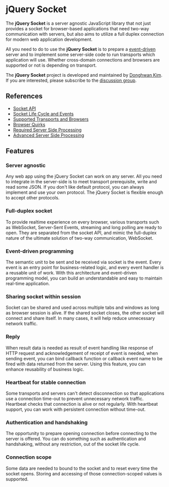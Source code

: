 # jQuery Socket
The **jQuery Socket** is a server agnostic JavaScript library that not just provides a socket for browser-based applications that need two-way communication with servers, but also aims to utilize a full duplex connection for modern web application development.

All you need to do to use the **jQuery Socket** is to prepare a [event-driven](http://daverecycles.com/post/3104767110/explain-event-driven-web-servers-to-your-grandma) server and to implement some server-side code to run transports which application will use. Whether cross-domain connections and browsers are supported or not is depending on transport.

The **jQuery Socket** project is developed and maintained by [Donghwan Kim](http://twitter.com/flowersits). If you are interested, please subscribe to the [discussion group](https://groups.google.com/d/forum/jquery-socket).

## References
* [Socket API](https://github.com/flowersinthesand/jquery-socket/wiki/API)
* [Socket Life Cycle and Events](https://github.com/flowersinthesand/jquery-socket/wiki/Socket-Life-Cycle-and-Events)
* [Supported Transports and Browsers](https://github.com/flowersinthesand/jquery-socket/wiki/Supported-Transports-and-Browsers)
* [Browser Quirks](https://github.com/flowersinthesand/jquery-socket/wiki/Browser-Quirks)
* [Required Server Side Processing](https://github.com/flowersinthesand/jquery-socket/wiki/Server-Side-Processing)
* [Advanced Server Side Processing](https://github.com/flowersinthesand/jquery-socket/wiki/Advanced-Server-Side-Processing)

## Features

### Server agnostic
Any web app using the jQuery Socket can work on any server. All you need to integrate in the server-side is to meet transport prerequisite, write and read some JSON. If you don't like default protocol, you can always implement and use your own protocol. The jQuery Socket is flexible enough to accept other protocols.

### Full-duplex socket
To provide realtime experience on every browser, various transports such as WebSocket, Server-Sent Events, streaming and long polling are ready to open. They are separated from the socket API, and mimic the full-duplex nature of the ultimate solution of two-way communication, WebSocket.

### Event-driven programming
The semantic unit to be sent and be received via socket is the event. Every event is an entry point for business-related logic, and every event handler is a reusable unit of work. With this architecture and event-driven programming model, you can build an understandable and easy to maintain real-time application.

### Sharing socket within session
Socket can be shared and used across multiple tabs and windows as long as browser session is alive. If the shared socket closes, the other socket will connect and share itself. In many cases, it will help reduce unnecessary network traffic.

### Reply
When result data is needed as result of event handling like response of HTTP request and acknowledgement of receipt of event is needed, when sending event, you can bind callback function or callback event name to be fired with data returned from the server. Using this feature, you can enhance reusability of business logic.

### Heartbeat for stable connection
Some transports and servers can't detect disconnection so that applications use a connection time-out to prevent unnecessary network traffic. Heartbeat checks that connection is alive or not regularly. With heartbeat support, you can work with persistent connection without time-out.

### Authentication and handshaking
The opportunity to prepare opening connection before connecting to the server is offered. You can do something such as authentication and handshaking, without any restriction, out of the socket life cycle.

### Connection scope
Some data are needed to bound to the socket and to reset every time the socket opens. Storing and accessing of those connection-scoped values is supported.